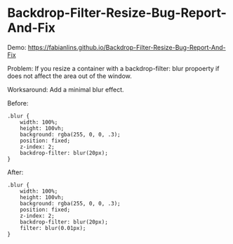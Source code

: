 # Backdrop-Filter-Resize-Bug-Report-And-Fix

Demo:
https://fabianlins.github.io/Backdrop-Filter-Resize-Bug-Report-And-Fix

Problem:
If you resize a container with a backdrop-filter: blur propoerty if does not affect the area out of the window.

Worksaround:
Add a minimal blur effect.

Before:
```console
.blur {
    width: 100%;
    height: 100vh;
    background: rgba(255, 0, 0, .3);
    position: fixed;
    z-index: 2;
    backdrop-filter: blur(20px);
}
```


After:
```console
.blur {
    width: 100%;
    height: 100vh;
    background: rgba(255, 0, 0, .3);
    position: fixed;
    z-index: 2;
    backdrop-filter: blur(20px);
    filter: blur(0.01px);
}
```

